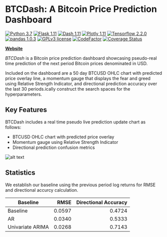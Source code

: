 # BTCDash: A Bitcoin Price Prediction Dashboard
[![Python 3.7](https://img.shields.io/badge/python-3.7.4-blue.svg)](https://www.python.org/downloads/release/python-374/)
[![Flask 1.11](https://img.shields.io/badge/flask-1.1.1-blue.svg)](https://flask.palletsprojects.com/en/1.1.x/)
[![Dash 1.11](https://img.shields.io/badge/dash-1.11.0-blue.svg)](https://github.com/plotly/dash/)
[![Plotly 1.11](https://img.shields.io/badge/plotly-4.6.0-blue.svg)](https://github.com/plotly/plotly.py)
[![Tensorflow 2.2.0](https://img.shields.io/badge/tensorflow-2.2.0-blue.svg)](https://github.com/tensorflow/tensorflow)
[![pandas 1.0.3](https://img.shields.io/badge/pandas-1.0.3-blue.svg)](https://github.com/pandas-dev/pandas)
[![GPLv3 license](https://img.shields.io/badge/License-GPLv3-blue.svg)](http://perso.crans.org/besson/LICENSE.html)
[![CodeFactor](https://www.codefactor.io/repository/github/leehanchung/btc_dash/badge)](https://www.codefactor.io/repository/github/leehanchung/btc_dash)
[![Coverage Status](https://coveralls.io/repos/github/leehanchung/btc_dash/badge.svg?branch=master)](https://coveralls.io/github/leehanchung/btc_dash?branch=master)

[**Website**](https://dry-shore-97069.herokuapp.com/)

*BTCDash* is a Bitcoin price prediction dashboard showcasing pseudo-real time prediction of the next period Bitcoin prices denominated in USD. 

Included on the dashboard are a 50 day BTCUSD OHLC chart with predicted price overlay line, a momentum gauge that displays the fear and greed using Relative Strength Indicator, and directional prediction accuracy over the last 30 periods.ically construct the search spaces for the hyperparameters.


## Key Features

BTCDash includes a real time pseudo live prediction update chart as follows:

- BTCUSD OHLC chart with predicted price overlay
- Momentum gauge using Relative Strength Indicator
- Directional prediction confusion metrics

![alt text](btc_dash/assets/btcdash1.gif)

## Statistics

We establish our baseline using the previous period log returns for RMSE and directional accurcy calculation. 

| Baseline | RMSE | Directional Accuracy |
| ------------- |-------------:| -----:|
| Baseline      | 0.0597 | 0.4724 |
| AR      | 0.0340 | 0.5333 |
| Univariate ARIMA      | 0.0268 |   0.7143 |

